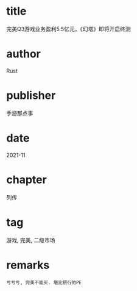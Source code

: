 # title
完美Q3游戏业务盈利5.5亿元，《幻塔》即将开启终测

# author
Rust

# publisher
手游那点事

# date
2021-11

# chapter
列传

# tag
游戏, 完美, 二级市场

# remarks
`亏亏亏, 完美不能买. 堪比银行的PE`
